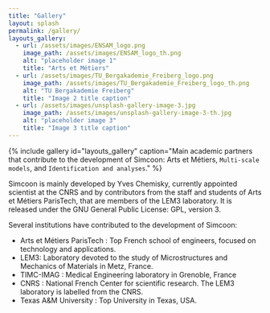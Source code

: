 ```yaml
---
title: "Gallery"
layout: splash
permalink: /gallery/
layouts_gallery:
  - url: /assets/images/ENSAM_logo.png
    image_path: /assets/images/ENSAM_logo_th.png
    alt: "placeholder image 1"
    title: "Arts et Métiers"
  - url: /assets/images/TU_Bergakademie_Freiberg_logo.png
    image_path: /assets/images/TU_Bergakademie_Freiberg_logo_th.png
    alt: "TU Bergakademie Freiberg"
    title: "Image 2 title caption"
  - url: /assets/images/unsplash-gallery-image-3.jpg
    image_path: /assets/images/unsplash-gallery-image-3-th.jpg
    alt: "placeholder image 3"
    title: "Image 3 title caption"
---
```


{% include gallery id="layouts_gallery" caption="Main academic partners that contribute to the development of Simcoon: Arts et Métiers,  `Multi-scale models`, and `Identification and analyses`." %}


Simcoon is mainly developed by Yves Chemisky, currently appointed scientist at the CNRS and by contributors from the staff and students of Arts et Métiers ParisTech, that are members of the LEM3 laboratory. It is released under the GNU General Public License: GPL, version 3.

Several institutions have contributed to the development of Simcoon:
* Arts et Métiers ParisTech : Top French school of engineers, focused on technology and applications.
* LEM3: Laboratory devoted to the study of Microstructures and Mechanics of Materials in Metz, France.
* TIMC-IMAG : Medical Engineering laboratory in Grenoble, France
* CNRS : National French Center for scientific research. The LEM3 laboratory is labelled from the CNRS.
* Texas A&M University : Top University in Texas, USA.